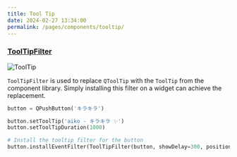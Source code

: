 ```yaml
---
title: Tool Tip
date: 2024-02-27 13:34:00
permalink: /pages/components/tooltip/
---
```


### [ToolTipFilter](https://pyqt-fluent-widgets.readthedocs.io/en/latest/autoapi/qfluentwidgets/components/widgets/tool_tip/index.html#qfluentwidgets.components.widgets.tool_tip.ToolTipFilter)

![ToolTip](/img/components/tooltip/ToolTip.png)

`ToolTipFilter` is used to replace `QToolTip` with the `ToolTip` from the component library. Simply installing this filter on a widget can achieve the replacement.

```python
button = QPushButton('キラキラ')

button.setToolTip('aiko - キラキラ ✨')
button.setToolTipDuration(1000)

# Install the tooltip filter for the button
button.installEventFilter(ToolTipFilter(button, showDelay=300, position=ToolTipPosition.TOP))
```